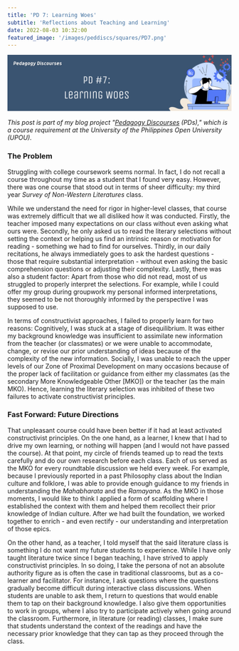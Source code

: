 ```yaml
---
title: 'PD 7: Learning Woes'
subtitle: 'Reflections about Teaching and Learning'
date: 2022-08-03 10:32:00
featured_image: '/images/peddiscs/squares/PD7.png'
---
```


![](/images/peddiscs/banners/PD7.png)

*This post is part of my blog project "[Pedagogy Discourses](https://www.pedagogydiscs.wordpress.com) (PDs)," which is a course requirement at the University of the Philippines Open University (UPOU).*

### The Problem

Struggling with college coursework seems normal. In fact, I do not recall a course throughout my time as a student that I found very easy. However, there was one course that stood out in terms of sheer difficulty: my third year *Survey of Non-Western Literatures* class. 

While we understand the need for rigor in higher-level classes, that course was extremely difficult that we all disliked how it was conducted. Firstly, the teacher imposed many expectations on our class without even asking what ours were. Secondly, he only asked us to read the literary selections without setting the context or helping us find an intrinsic reason or motivation for reading - something we had to find for ourselves. Thirdly, in our daily recitations, he always immediately goes to ask the hardest questions - those that require substantial interpretation - without even asking the basic comprehension questions or adjusting their complexity. Lastly, there was also a student factor: Apart from those who did not read, most of us struggled to properly interpret the selections. For example, while I could offer my group during groupwork my personal informed interpretations, they seemed to be not thoroughly informed by the perspective I was supposed to use. 

In terms of constructivist approaches, I failed to properly learn for two reasons: Cognitively, I was stuck at a stage of disequilibrium. It was either my background knowledge was insufficient to assimilate new information from the teacher (or classmates) or we were unable to accommodate, change, or revise our prior understanding of ideas because of the complexity of the new information. Socially, I was unable to reach the upper levels of our Zone of Proximal Development on many occasions because of the proper lack of facilitation or guidance from either my classmates (as the secondary More Knowledgeable Other [MKO]) or the teacher (as the main MKO). Hence, learning the literary selection was inhibited of these two failures to activate constructivist principles.

### Fast Forward: Future Directions

That unpleasant course could have been better if it had at least activated constructivist principles. On the one hand, as a learner, I knew that I had to drive my own learning, or nothing will happen (and I would not have passed the course). At that point, my circle of friends teamed up to read the texts carefully and do our own research before each class. Each of us served as the MKO for every roundtable discussion we held every week. For example, because I previously reported in a past Philosophy class about the Indian culture and folklore, I was able to provide enough guidance to my friends in understanding the *Mahabharata* and the *Ramayana*. As the MKO in those moments, I would like to think I applied a form of scaffolding where I established the context with them and helped them recollect their prior knowledge of Indian culture. After we had built the foundation, we worked together to enrich - and even rectify - our understanding and interpretation of those epics. 

On the other hand, as a teacher, I told myself that the said literature class is something I do not want my future students to experience. While I have only taught literature twice since I began teaching, I have strived to apply constructivist principles. In so doing, I take the persona of not an absolute authority figure as is often the case in traditional classrooms, but as a co-learner and facilitator. For instance, I ask questions where the questions gradually become difficult during interactive class discussions. When students are unable to ask them, I return to questions that would enable them to tap on their background knowledge. I also give them opportunities to work in groups, where I also try to participate actively when going around the classroom. Furthermore, in literature (or reading) classes, I make sure that students understand the context of the readings and have the necessary prior knowledge that they can tap as they proceed through the class.
